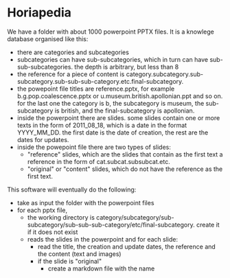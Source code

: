 # Horiapedia

We have a folder with about 1000 powerpoint PPTX files. It is a knowlege database organised like this:
- there are categories and subcategories
- subcategories can have sub-subcategories, which in turn can have sub-sub-subcategories. the depth is arbitrary, but less than 8
- the reference for a piece of content is category.subcategory.sub-subcategory.sub-sub-sub-category.etc.final-subcategory.
- the powepoint file titles are reference.pptx, for example b.g.pop.coalescence.pptx or u.museum.british.apollonian.ppt and so on. for the last one the category is b, the subcategory is museum, the sub-subcategory is british, and the final-subcategory is apollonian.
- inside the powerpoint there are slides. some slides contain one or more texts in the form of 2011_08_18, which is a date in the format YYYY_MM_DD. the first date is the date of creation, the rest are the dates for updates.
- inside the powepoint file there are two types of slides:
    - "reference" slides, which are the slides that contain as the first text a reference in the form of cat.subcat.subsubcat.etc.
    - "original" or "content" slides, which do not have the reference as the first text.

This software will eventually do the following:
- take as input the folder with the powerpoint files
- for each pptx file, 
    - the working directory is category/subcategory/sub-subcategory/sub-sub-sub-category/etc/final-subcategory. create it if it does not exist
    - reads the slides in the powerpoint and for each slide:
        - read the title, the creation and update dates, the reference and the content (text and images)
        - if the slide is "original"
            - create a markdown file with the name <title>.md and the following content:
                - yaml front matter with the following fields:
                    - title
                    - creation date
                    - update dates
                    - reference
                    - content
                - heading 1 with title
                - creation date
                - update dates
                - reference
                - content (text and images)
            - images should be extracted from the powerpoint and saved in the same folder as the markdown file, named <title>-<image number>.png
        - if the slide is "reference", create a markdown file with the name <title>.md and the following content:
            - create the markdown file with the same content
                - it should have the following content at the beginning:
                    - "This slide is origianlly found in <reference to the other subcategory>"
                    - the reference is also a link to the referred content (as folder)
                    - the link should be relative to the current folder
                    - the link should be to the folder, not to the markdown file
                - the name of the markdown file is "ref-<title>.md"
    - generate a markdown file with the name "index.md" and the following content:
        - yaml front matter with the following fields:
            - title
            - creation date
            - update dates
            - reference
            - content
        - heading 1 with title
        - creation date
        - a table containing the list of all the titles, in order of the slides
